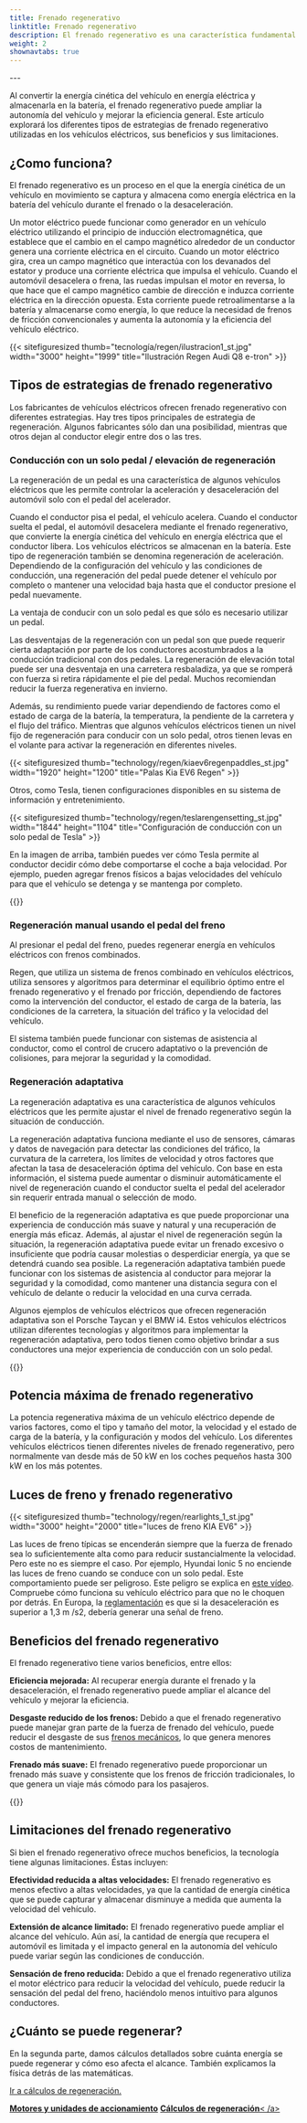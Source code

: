 ```yaml
---
title: Frenado regenerativo
linktitle: Frenado regenerativo
description: El frenado regenerativo es una característica fundamental de los vehículos eléctricos modernos, que permite al vehículo recuperar energía durante el frenado y la desaceleración.
weight: 2
shownavtabs: true
---
```

<!-- markdownlint-disable MD033 -->---

Al convertir la energía cinética del vehículo en energía eléctrica y almacenarla en la batería, el frenado regenerativo puede ampliar la autonomía del vehículo y mejorar la eficiencia general. Este artículo explorará los diferentes tipos de estrategias de frenado regenerativo utilizadas en los vehículos eléctricos, sus beneficios y sus limitaciones.

## ¿Como funciona?

El frenado regenerativo es un proceso en el que la energía cinética de un vehículo en movimiento se captura y almacena como energía eléctrica en la batería del vehículo durante el frenado o la desaceleración.

Un motor eléctrico puede funcionar como generador en un vehículo eléctrico utilizando el principio de inducción electromagnética, que establece que el cambio en el campo magnético alrededor de un conductor genera una corriente eléctrica en el circuito. Cuando un motor eléctrico gira, crea un campo magnético que interactúa con los devanados del estator y produce una corriente eléctrica que impulsa el vehículo. Cuando el automóvil desacelera o frena, las ruedas impulsan el motor en reversa, lo que hace que el campo magnético cambie de dirección e induzca corriente eléctrica en la dirección opuesta. Esta corriente puede retroalimentarse a la batería y almacenarse como energía, lo que reduce la necesidad de frenos de fricción convencionales y aumenta la autonomía y la eficiencia del vehículo eléctrico.

{{< sitefiguresized thumb="tecnología/regen/ilustracion1_st.jpg" width="3000" height="1999" title="Ilustración Regen Audi Q8 e-tron" >}}

## Tipos de estrategias de frenado regenerativo

Los fabricantes de vehículos eléctricos ofrecen frenado regenerativo con diferentes estrategias. Hay tres tipos principales de estrategia de regeneración. Algunos fabricantes sólo dan una posibilidad, mientras que otros dejan al conductor elegir entre dos o las tres.

### Conducción con un solo pedal / elevación de regeneración

La regeneración de un pedal es una característica de algunos vehículos eléctricos que les permite controlar la aceleración y desaceleración del automóvil solo con el pedal del acelerador.

Cuando el conductor pisa el pedal, el vehículo acelera. Cuando el conductor suelta el pedal, el automóvil desacelera mediante el frenado regenerativo, que convierte la energía cinética del vehículo en energía eléctrica que el conductor libera.
Los vehículos eléctricos se almacenan en la batería. Este tipo de regeneración también se denomina regeneración de aceleración.
Dependiendo de la configuración del vehículo y las condiciones de conducción, una regeneración del pedal puede detener el vehículo por completo o mantener una velocidad baja hasta que el conductor presione el pedal nuevamente.

La ventaja de conducir con un solo pedal es que sólo es necesario utilizar un pedal.

Las desventajas de la regeneración con un pedal son que puede requerir cierta adaptación por parte de los conductores acostumbrados a la conducción tradicional con dos pedales. La regeneración de elevación total puede ser una desventaja en una carretera resbaladiza, ya que se romperá con fuerza si retira rápidamente el pie del pedal. Muchos recomiendan reducir la fuerza regenerativa en invierno.

Además, su rendimiento puede variar dependiendo de factores como el estado de carga de la batería, la temperatura, la pendiente de la carretera y el flujo del tráfico.
Mientras que algunos vehículos eléctricos tienen un nivel fijo de regeneración para conducir con un solo pedal, otros tienen levas en el volante para activar la regeneración en diferentes niveles.

{{< sitefiguresized thumb="technology/regen/kiaev6regenpaddles_st.jpg" width="1920" height="1200" title="Palas Kia EV6 Regen" >}}

Otros, como Tesla, tienen configuraciones disponibles en su sistema de información y entretenimiento.

{{< sitefiguresized thumb="technology/regen/teslarengensetting_st.jpg" width="1844" height="1104" title="Configuración de conducción con un solo pedal de Tesla" >}}

En la imagen de arriba, también puedes ver cómo Tesla permite al conductor decidir cómo debe comportarse el coche a baja velocidad. Por ejemplo, pueden agregar frenos físicos a bajas velocidades del vehículo para que el vehículo se detenga y se mantenga por completo.

{{<evkxdisplayaddarticle />}}
### Regeneración manual usando el pedal del freno

Al presionar el pedal del freno, puedes regenerar energía en vehículos eléctricos con frenos combinados.

Regen, que utiliza un sistema de frenos combinado en vehículos eléctricos, utiliza sensores y algoritmos para determinar el equilibrio óptimo entre el frenado regenerativo y el frenado por fricción, dependiendo de factores como la intervención del conductor, el estado de carga de la batería, las condiciones de la carretera, la situación del tráfico y la velocidad del vehículo.

El sistema también puede funcionar con sistemas de asistencia al conductor, como el control de crucero adaptativo o la prevención de colisiones, para mejorar la seguridad y la comodidad.

### Regeneración adaptativa

La regeneración adaptativa es una característica de algunos vehículos eléctricos que les permite ajustar el nivel de frenado regenerativo según la situación de conducción.

La regeneración adaptativa funciona mediante el uso de sensores, cámaras y datos de navegación para detectar las condiciones del tráfico, la curvatura de la carretera, los límites de velocidad y otros factores que afectan la tasa de desaceleración óptima del vehículo. Con base en esta información, el sistema puede aumentar o disminuir automáticamente el nivel de regeneración cuando el conductor suelta el pedal del acelerador sin requerir entrada manual o selección de modo.

El beneficio de la regeneración adaptativa es que puede proporcionar una experiencia de conducción más suave y natural y una recuperación de energía más eficaz. Además, al ajustar el nivel de regeneración según la situación, la regeneración adaptativa puede evitar un frenado excesivo o insuficiente que podría causar molestias o desperdiciar energía, ya que se detendrá cuando sea posible. La regeneración adaptativa también puede funcionar con los sistemas de asistencia al conductor para mejorar la seguridad y la comodidad, como mantener una distancia segura con el vehículo de delante o reducir la velocidad en una curva cerrada.

Algunos ejemplos de vehículos eléctricos que ofrecen regeneración adaptativa son el Porsche Taycan y el BMW i4. Estos vehículos eléctricos utilizan diferentes tecnologías y algoritmos para implementar la regeneración adaptativa, pero todos tienen como objetivo brindar a sus conductores una mejor experiencia de conducción con un solo pedal.

{{<evkxdisplayaddarticle />}}

## Potencia máxima de frenado regenerativo

La potencia regenerativa máxima de un vehículo eléctrico depende de varios factores, como el tipo y tamaño del motor, la velocidad y el estado de carga de la batería, y la configuración y modos del vehículo. Los diferentes vehículos eléctricos tienen diferentes niveles de frenado regenerativo, pero normalmente van desde más de 50 kW en los coches pequeños hasta 300 kW en los más potentes.

## Luces de freno y frenado regenerativo

{{< sitefiguresized thumb="technology/regen/rearlights_1_st.jpg" width="3000" height="2000" title="luces de freno KIA EV6" >}}

Las luces de freno típicas se encenderán siempre que la fuerza de frenado sea lo suficientemente alta como para reducir sustancialmente la velocidad. Pero este no es siempre el caso. Por ejemplo, Hyundai Ionic 5 no enciende las luces de freno cuando se conduce con un solo pedal. Este comportamiento puede ser peligroso. Este peligro se explica en [este vídeo](https://www.youtube.com/watch?v=U0YW7x9U5TQ). Compruebe cómo funciona su vehículo eléctrico para que no le choquen por detrás.
En Europa, la [reglamentación](https://unece.org/transport/documents/2022/02/standards/un-regulation-no-13h-revision-4-amendment-2) es que si la desaceleración es superior a 1,3 m /s2, debería generar una señal de freno.


## Beneficios del frenado regenerativo

El frenado regenerativo tiene varios beneficios, entre ellos:

**Eficiencia mejorada:** Al recuperar energía durante el frenado y la desaceleración, el frenado regenerativo puede ampliar el alcance del vehículo y mejorar la eficiencia.

**Desgaste reducido de los frenos:** Debido a que el frenado regenerativo puede manejar gran parte de la fuerza de frenado del vehículo, puede reducir el desgaste de sus [frenos mecánicos](../frenos/), lo que genera menores costos de mantenimiento.

**Frenado más suave:** El frenado regenerativo puede proporcionar un frenado más suave y consistente que los frenos de fricción tradicionales, lo que genera un viaje más cómodo para los pasajeros.

{{<evkxdisplayaddarticle />}}
## Limitaciones del frenado regenerativo

Si bien el frenado regenerativo ofrece muchos beneficios, la tecnología tiene algunas limitaciones. Éstas incluyen:

**Efectividad reducida a altas velocidades:** El frenado regenerativo es menos efectivo a altas velocidades, ya que la cantidad de energía cinética que se puede capturar y almacenar disminuye a medida que aumenta la velocidad del vehículo.

**Extensión de alcance limitado:** El frenado regenerativo puede ampliar el alcance del vehículo. Aún así, la cantidad de energía que recupera el automóvil es limitada y el impacto general en la autonomía del vehículo puede variar según las condiciones de conducción.

**Sensación de freno reducida:** Debido a que el frenado regenerativo utiliza el motor eléctrico para reducir la velocidad del vehículo, puede reducir la sensación del pedal del freno, haciéndolo menos intuitivo para algunos conductores.

## ¿Cuánto se puede regenerar?

En la segunda parte, damos cálculos detallados sobre cuánta energía se puede regenerar y cómo eso afecta el alcance. También explicamos la física detrás de las matemáticas.

[Ir a cálculos de regeneración.](cálculos)


<div class="mt-3 mb-3">
     <a href="../motors/" class="text-decoration-none text-black"><strong><i class="bi-arrow-left"></i> Motores y unidades de accionamiento</strong ></a>
     <a href="calculations/" class="text-decoration-none text-black float-end"><strong>Cálculos de regeneración<i class="bi-arrow-right"></i></strong>< /a>
</div>
